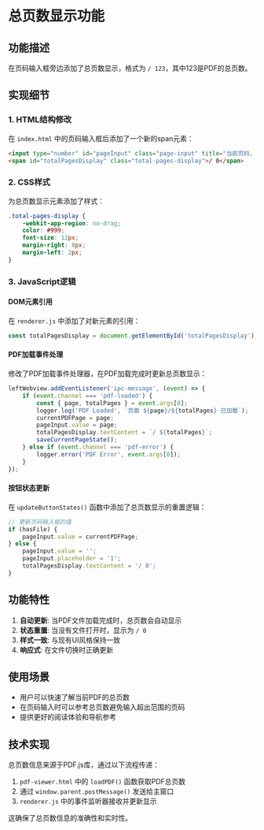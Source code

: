 # 总页数显示功能

## 功能描述

在页码输入框旁边添加了总页数显示，格式为 `/ 123`，其中123是PDF的总页数。

## 实现细节

### 1. HTML结构修改

在 `index.html` 中的页码输入框后添加了一个新的span元素：

```html
<input type="number" id="pageInput" class="page-input" title="当前页码，按回车跳转" min="1" placeholder="1">
<span id="totalPagesDisplay" class="total-pages-display">/ 0</span>
```

### 2. CSS样式

为总页数显示元素添加了样式：

```css
.total-pages-display {
    -webkit-app-region: no-drag;
    color: #999;
    font-size: 12px;
    margin-right: 8px;
    margin-left: 2px;
}
```

### 3. JavaScript逻辑

#### DOM元素引用
在 `renderer.js` 中添加了对新元素的引用：
```javascript
const totalPagesDisplay = document.getElementById('totalPagesDisplay');
```

#### PDF加载事件处理
修改了PDF加载事件处理器，在PDF加载完成时更新总页数显示：
```javascript
leftWebview.addEventListener('ipc-message', (event) => {
    if (event.channel === 'pdf-loaded') {
        const { page, totalPages } = event.args[0];
        logger.log('PDF Loaded', `页面 ${page}/${totalPages} 已加载`);
        currentPDFPage = page;
        pageInput.value = page;
        totalPagesDisplay.textContent = `/ ${totalPages}`;
        saveCurrentPageState();
    } else if (event.channel === 'pdf-error') {
        logger.error('PDF Error', event.args[0]);
    }
});
```

#### 按钮状态更新
在 `updateButtonStates()` 函数中添加了总页数显示的重置逻辑：
```javascript
// 更新页码输入框的值
if (hasFile) {
    pageInput.value = currentPDFPage;
} else {
    pageInput.value = '';
    pageInput.placeholder = '1';
    totalPagesDisplay.textContent = '/ 0';
}
```

## 功能特性

1. **自动更新**: 当PDF文件加载完成时，总页数会自动显示
2. **状态重置**: 当没有文件打开时，显示为 `/ 0`
3. **样式一致**: 与现有UI风格保持一致
4. **响应式**: 在文件切换时正确更新

## 使用场景

- 用户可以快速了解当前PDF的总页数
- 在页码输入时可以参考总页数避免输入超出范围的页码
- 提供更好的阅读体验和导航参考

## 技术实现

总页数信息来源于PDF.js库，通过以下流程传递：

1. `pdf-viewer.html` 中的 `loadPDF()` 函数获取PDF总页数
2. 通过 `window.parent.postMessage()` 发送给主窗口
3. `renderer.js` 中的事件监听器接收并更新显示

这确保了总页数信息的准确性和实时性。 